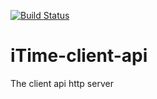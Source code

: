[![Build Status](https://travis-ci.org/pajjme/iTime-client-api.svg?branch=master)](https://travis-ci.org/pajjme/iTime-client-api)
# iTime-client-api
The client api http server
